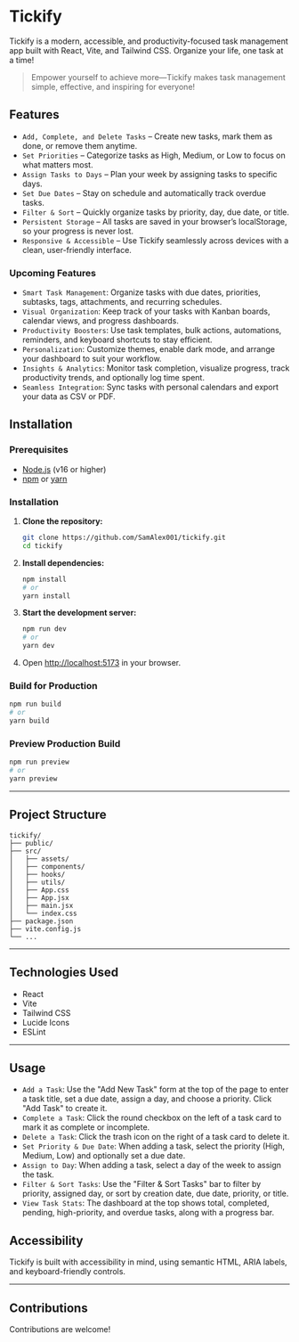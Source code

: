# Tickify

Tickify is a modern, accessible, and productivity-focused task management app built with React, Vite, and Tailwind CSS. Organize your life, one task at a time!

> Empower yourself to achieve more—Tickify makes task management simple, effective, and inspiring for everyone!

## Features

- ``Add, Complete, and Delete Tasks`` – Create new tasks, mark them as done, or remove them anytime.
- ``Set Priorities`` – Categorize tasks as High, Medium, or Low to focus on what matters most.
- ``Assign Tasks to Days`` – Plan your week by assigning tasks to specific days.
- ``Set Due Dates`` – Stay on schedule and automatically track overdue tasks.
- ``Filter & Sort`` – Quickly organize tasks by priority, day, due date, or title.
- ``Persistent Storage`` – All tasks are saved in your browser’s localStorage, so your progress is never lost.
- ``Responsive & Accessible`` – Use Tickify seamlessly across devices with a clean, user-friendly interface.

### Upcoming Features
- ``Smart Task Management``: Organize tasks with due dates, priorities, subtasks, tags, attachments, and recurring schedules.
- ``Visual Organization``: Keep track of your tasks with Kanban boards, calendar views, and progress dashboards.
- ``Productivity Boosters``: Use task templates, bulk actions, automations, reminders, and keyboard shortcuts to stay efficient.
- ``Personalization``: Customize themes, enable dark mode, and arrange your dashboard to suit your workflow.
- ``Insights & Analytics``: Monitor task completion, visualize progress, track productivity trends, and optionally log time spent.
- ``Seamless Integration``: Sync tasks with personal calendars and export your data as CSV or PDF.

## Installation

### Prerequisites

- [Node.js](https://nodejs.org/) (v16 or higher)
- [npm](https://www.npmjs.com/) or [yarn](https://yarnpkg.com/)

### Installation

1. **Clone the repository:**
   ```sh
   git clone https://github.com/SamAlex001/tickify.git
   cd tickify
   ```

2. **Install dependencies:**
   ```sh
   npm install
   # or
   yarn install
   ```

3. **Start the development server:**
   ```sh
   npm run dev
   # or
   yarn dev
   ```

4. Open [http://localhost:5173](http://localhost:5173) in your browser.

### Build for Production

```sh
npm run build
# or
yarn build
```

### Preview Production Build

```sh
npm run preview
# or
yarn preview
```

---

## Project Structure

```
tickify/
├── public/
├── src/
│   ├── assets/
│   ├── components/
│   ├── hooks/
│   ├── utils/
│   ├── App.css
│   ├── App.jsx
│   ├── main.jsx
│   └── index.css
├── package.json
├── vite.config.js
└── ...
```

---

## Technologies Used

- React
- Vite
- Tailwind CSS
- Lucide Icons
- ESLint

---

## Usage
- ``Add a Task``: Use the "Add New Task" form at the top of the page to enter a task title, set a due date, assign a day, and choose a priority. Click "Add Task" to create it.
- ``Complete a Task``: Click the round checkbox on the left of a task card to mark it as complete or incomplete.
- ``Delete a Task``: Click the trash icon on the right of a task card to delete it.
- ``Set Priority & Due Date``: When adding a task, select the priority (High, Medium, Low) and optionally set a due date.
- ``Assign to Day``: When adding a task, select a day of the week to assign the task.
- ``Filter & Sort Tasks``: Use the "Filter & Sort Tasks" bar to filter by priority, assigned day, or sort by creation date, due date, priority, or title.
- ``View Task Stats``: The dashboard at the top shows total, completed, pending, high-priority, and overdue tasks, along with a progress bar.

## Accessibility

Tickify is built with accessibility in mind, using semantic HTML, ARIA labels, and keyboard-friendly controls.

---

## Contributions
Contributions are welcome!
